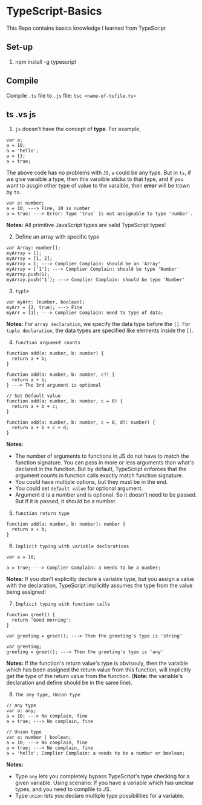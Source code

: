 # TypeScript-Basics
This Repo contains basics knowledge I learned from TypeScript

## Set-up
1. npm install -g typescript

## Compile 
Compile `.ts` file to `.js` file:
`tsc <name-of-tsfile.ts>`

## ts .vs js
1. `js` doesn't have the concept of **type**. For example, 
```
var a;
a = 10;
a = 'hello';
a = {};
a = true;
```
The above code has no problems with `JS`, `a` could be any type. But in `ts`, if we give varaible a type, then this varaible sticks to that type, and if you want to assgin other type of value to the varaible, then **error** will be trown by `ts`.
```
var a: number;
a = 10; ---> Fine, 10 is number
a = true: ---> Error: Type 'true` is not assignable to type 'number'.
```
**Notes:** All primitive JavaScript types are valid TypeScript types!

2. Define an array with specific type
```
var Array: number[];
myArray = [];
myArray = [1, 2];
myArray = 1; ---> Complier Complain: should be an 'Array'
myArray = ['1']; ---> Complier Complain: should be type 'Number'
myArray.push(1);
myArray.push('1'); ---> Complier Complain: should be type 'Number' 
```

3. `typle`
```
var myArr: [number, boolean];
myArr = [2, true]; ---> Fine
myArr = [1]; ---> Complier Complain: need to type of data;
```
**Notes:** For `array declaration`, we specify the data type before the `[]`. For `tuple declaration`, the data types are specified like elements inside the `[]`.

4. `function argument counts`
```
function add(a: number, b: number) {
  return a + b;
}

function add(a: number, b: number, c?) {
  return a + b;
} ---> The 3rd argument is optional

// Set Default value
function add(a: number, b: number, c = 0) {
  return a + b + c;
}

function add(a: number, b: number, c = 0, d?: number) {
  return a + b + c + d;
}
```
**Notes:** 
  * The number of arguments to functions in JS do not have to match the function signature. You can pass in more or less arguments than what's declared in the function. But by default, TypeScript enforces that the argument counts in function calls exactly match function signature. 
  * You could have multiple options, but they must be in the end.
  * You could set `default value` for optional argument.
  * Argument d is a number and is optional. So it doesn't need to be passed. But if it is passed, it should be a number.

5. `function return type`
```
function add(a: number, b: number): number {
  return a + b;
}
```

6. `Implicit typing with variable declarations`
```
var a = 10;

a = true; ---> Complier Complain: a needs to be a number;
```
**Notes:** If you don't explicitly declare a variable type, but you assign a value with the declaration, TypeScript implicitly assumes the type from the value being assigned!

7. `Implicit typing with function calls`
```
function greet() {
  return 'Good morning';
}

var greeting = greet(); ---> Then the greeting's type is 'string'

var greeting;
greeting = greet(); ---> Then the greeting's type is 'any'
```
**Notes:** If the function's return value's type is obvisouly, then the varaible which has been assigned the return value from this function, will implicitly get the type of the return value from the function. (**Note:** the variable's declaration and define should be in the same line).

8. `The any type, Union type`
```
// any type
var a: any;
a = 10; ---> No complain, fine
a = true; ---> No complain, fine

// Union type
var a: number | boolean;
a = 10; ---> No complain, fine
a = true; ---> No complain, fine
a = 'hello'; Complier Complain: a needs to be a number or boolean;
```
**Notes:**
  * Type `any` lets you completely bypass TypeScript's type checking for a given variable. Using scenario: If you have a variable which has unclear types, and you need to complile to JS.
  * Type `union` lets you declare multiple type possibilities for a variable.

